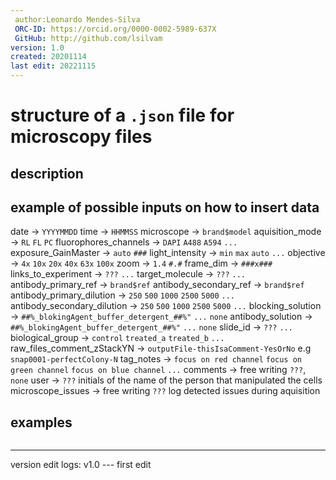 ```yaml
---
 author:Leonardo Mendes-Silva
 ORC-ID: https://orcid.org/0000-0002-5989-637X
 GitHub: http://github.com/lsilvam
version: 1.0
created: 20201114
last edit: 20221115
---
```


# structure of a `.json` file for microscopy files

## description

## example of possible inputs on how to insert data

date -> `YYYYMMDD`
time -> `HHMMSS`
microscope -> `brand$model`
aquisition_mode -> `RL` `FL` `PC`
fluorophores_channels -> `DAPI` `A488` `A594` `...`
exposure_GainMaster -> `auto` `###` 
light_intensity -> `min` `max` `auto` `...`
objective -> `4x` `10x` `20x` `40x` `63x` `100x`
zoom -> `1.4` `#.#`
frame_dim -> `###x###`
links_to_experiment -> `???` `...`
target_molecule -> `???` `...`
antibody_primary_ref -> `brand$ref`
antibody_secondary_ref -> `brand$ref`
antibody_primary_dilution -> `250` `500` `1000` `2500` `5000` `...`
antibody_secondary_dilution -> `250` `500` `1000` `2500` `5000` `...`
blocking_solution -> `##%_blokingAgent_buffer_detergent_##%"` `...` `none`
antibody_solution -> `##%_blokingAgent_buffer_detergent_##%"` `...` `none`
slide_id -> `???` `...` 
biological_group -> `control` `treated_a` `treated_b`  `...`
raw_files_comment_zStackYN -> `outputFile-thisIsaComment-YesOrNo` e.g `snap0001-perfectColony-N`
tag_notes -> `focus on red channel` `focus on green channel` `focus on blue channel` `...`
comments -> free writing `???`, `none`
user -> `???` initials of the name of the person that manipulated the cells
microscope_issues -> free writing `???` log detected issues during aquisition

## examples

```json


```



---
version edit logs:
v1.0 --- first edit